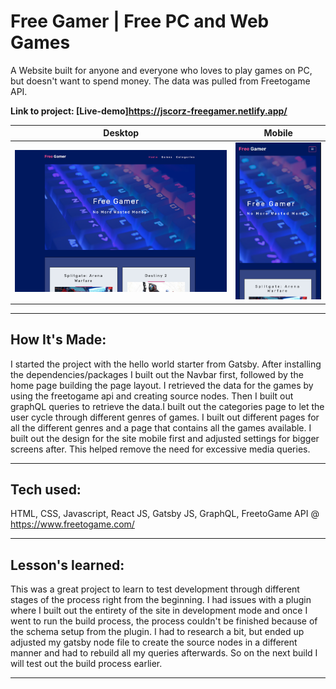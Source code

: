 # Free Gamer | Free PC and Web Games

A Website built for anyone and everyone who loves to play games on PC, but doesn't want to spend money. The data was pulled from Freetogame API.

**Link to project: [Live-demo]https://jscorz-freegamer.netlify.app/**

|                   Desktop                    |                        Mobile                        |
| :------------------------------------------: | :--------------------------------------------------: |
| ![meals2u](src/assets/images/free-gamer.png) | ![meals2u2](src/assets/images/free-gamer-mobile.png) |

---

## **How It's Made:**

I started the project with the hello world starter from Gatsby. After installing the dependencies/packages I built out the Navbar first, followed by the home page building the page layout. I retrieved the data for the games by using the freetogame api and creating source nodes. Then I built out graphQL queries to retrieve the data.I built out the categories page to let the user cycle through different genres of games. I built out different pages for all the different genres and a page that contains all the games available. I built out the design for the site mobile first and adjusted settings for bigger screens after. This helped remove the need for excessive media queries.

---

## **Tech used:**

HTML, CSS, Javascript, React JS, Gatsby JS, GraphQL, FreetoGame API @ https://www.freetogame.com/

---

## **Lesson's learned:**

This was a great project to learn to test development through different stages of the process right from the beginning. I had issues with a plugin where I built out the entirety of the site in development mode and once I went to run the build process, the process couldn't be finished because of the schema setup from the plugin. I had to research a bit, but ended up adjusted my gatsby node file to create the source nodes in a different manner and had to rebuild all my queries afterwards. So on the next build I will test out the build process earlier.

---
